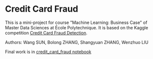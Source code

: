 # Credit Card Fraud

This is a mini-project for course "Machine Learning: Business Case" of Master Data Sciences at École Polytechnique. It is based on the Kaggle competition [Credit Card Fraud Detection](https://www.kaggle.com/mlg-ulb/creditcardfraud).

Authors: Wang SUN, Bolong ZHANG, Shangyuan ZHANG, Wenzhuo LIU

Final work is in [credit_card_fraud notebook](credit_card_fraud.ipynb)
